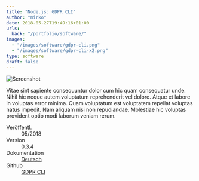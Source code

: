 ```yaml
---
title: "Node.js: GDPR CLI"
author: "mirko"
date: 2018-05-27T19:49:16+01:00
urls:
  back: "/portfolio/software/"
images:
  - "/images/software/gdpr-cli.png"
  - "/images/software/gdpr-cli-x2.png"
type: software
draft: false
---
```


![Screenshot](/images/software/gdpr-cli-x2.jpg)

Vitae sint sapiente consequuntur dolor cum hic quam consequatur unde. Nihil hic neque autem voluptatum reprehenderit vel dolore. Atque et labore in voluptas error minima. Quam voluptatum est voluptatem repellat voluptas natus impedit. Nam aliquam nisi non repudiandae. Molestiae hic voluptas provident optio modi laborum veniam rerum.

<dl>
  <dt>Veröffentl.</dt><dd>05/2018</dd>
  <dt>Version</dt><dd>0.3.4</dd>
  <dt>Dokumentation</dt><dd><a href="https://mirkoschubert.github.io/gdpr-cli/#/de/" target="_blank">Deutsch</a></dd>
  <dt>Github</dt><dd><a href="https://github.com/mirkoschubert/gdpr-cli/releases" target="_blank">GDPR CLI</a></dd>
</dl>
